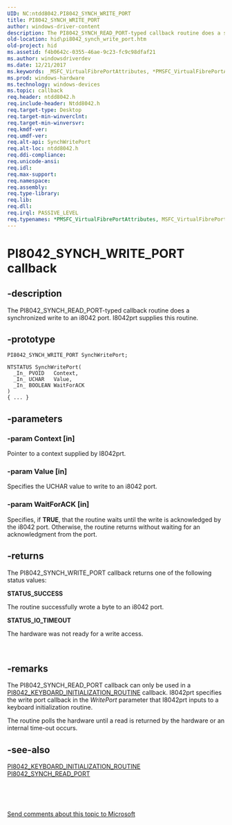 ```yaml
---
UID: NC:ntdd8042.PI8042_SYNCH_WRITE_PORT
title: PI8042_SYNCH_WRITE_PORT
author: windows-driver-content
description: The PI8042_SYNCH_READ_PORT-typed callback routine does a synchronized write to an i8042 port. I8042prt supplies this routine.
old-location: hid\pi8042_synch_write_port.htm
old-project: hid
ms.assetid: f4b0642c-0355-46ae-9c23-fc9c98dfaf21
ms.author: windowsdriverdev
ms.date: 12/21/2017
ms.keywords: _MSFC_VirtualFibrePortAttributes, *PMSFC_VirtualFibrePortAttributes, MSFC_VirtualFibrePortAttributes
ms.prod: windows-hardware
ms.technology: windows-devices
ms.topic: callback
req.header: ntdd8042.h
req.include-header: Ntdd8042.h
req.target-type: Desktop
req.target-min-winverclnt: 
req.target-min-winversvr: 
req.kmdf-ver: 
req.umdf-ver: 
req.alt-api: SynchWritePort
req.alt-loc: ntdd8042.h
req.ddi-compliance: 
req.unicode-ansi: 
req.idl: 
req.max-support: 
req.namespace: 
req.assembly: 
req.type-library: 
req.lib: 
req.dll: 
req.irql: PASSIVE_LEVEL
req.typenames: *PMSFC_VirtualFibrePortAttributes, MSFC_VirtualFibrePortAttributes
---
```


# PI8042_SYNCH_WRITE_PORT callback



## -description
The PI8042_SYNCH_READ_PORT-typed callback routine does a synchronized write to an i8042 port. I8042prt supplies this routine.



## -prototype

````
PI8042_SYNCH_WRITE_PORT SynchWritePort;

NTSTATUS SynchWritePort(
  _In_ PVOID   Context,
  _In_ UCHAR   Value,
  _In_ BOOLEAN WaitForACK
)
{ ... }
````


## -parameters

### -param Context [in]

Pointer to a context supplied by I8042prt. 


### -param Value [in]

Specifies the UCHAR value to write to an i8042 port.


### -param WaitForACK [in]

Specifies, if <b>TRUE</b>, that the routine waits until the write is acknowledged by the i8042 port. Otherwise, the routine returns without waiting for an acknowledgment from the port.


## -returns
The PI8042_SYNCH_WRITE_PORT callback returns one of the following status values:
<dl>
<dt><b>STATUS_SUCCESS</b></dt>
</dl>The routine successfully wrote a byte to an i8042 port.
<dl>
<dt><b>STATUS_IO_TIMEOUT</b></dt>
</dl>The hardware was not ready for a write access.

 


## -remarks
The PI8042_SYNCH_READ_PORT callback can only be used in a <a href="..\ntdd8042\nc-ntdd8042-pi8042_keyboard_initialization_routine.md">PI8042_KEYBOARD_INITIALIZATION_ROUTINE</a> callback. I8042prt specifies the write port callback in the <i>WritePort</i> parameter that I8042prt inputs to a keyboard initialization routine.

The routine polls the hardware until a read is returned by the hardware or an internal time-out occurs.


## -see-also
<dl>
<dt>
<a href="..\ntdd8042\nc-ntdd8042-pi8042_keyboard_initialization_routine.md">PI8042_KEYBOARD_INITIALIZATION_ROUTINE</a>
</dt>
<dt>
<a href="..\ntdd8042\nc-ntdd8042-pi8042_synch_read_port.md">PI8042_SYNCH_READ_PORT</a>
</dt>
</dl>
 

 

<a href="mailto:wsddocfb@microsoft.com?subject=Documentation%20feedback [hid\hid]:%20PI8042_SYNCH_WRITE_PORT callback function%20 RELEASE:%20(12/21/2017)&amp;body=%0A%0APRIVACY STATEMENT%0A%0AWe use your feedback to improve the documentation. We don't use your email address for any other purpose, and we'll remove your email address from our system after the issue that you're reporting is fixed. While we're working to fix this issue, we might send you an email message to ask for more info. Later, we might also send you an email message to let you know that we've addressed your feedback.%0A%0AFor more info about Microsoft's privacy policy, see http://privacy.microsoft.com/en-us/default.aspx." title="Send comments about this topic to Microsoft">Send comments about this topic to Microsoft</a>

